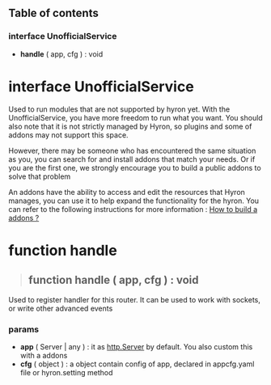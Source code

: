 ## **Table of contents**

### interface **UnofficialService**

-   **handle** ( app, cfg ) : void


# interface **UnofficialService**

Used to run modules that are not supported by hyron yet. With the UnofficialService, you have more freedom to run what you want. You should also note that it is not strictly managed by Hyron, so plugins and some of addons may not support this space.

However, there may be someone who has encountered the same situation as you, you can search for and install addons that match your needs. Or if you are the first one, we strongly encourage you to build a public addons to solve that problem

An addons have the ability to access and edit the resources that Hyron manages, you can use it to help expand the functionality for the hyron. You can refer to the following instructions for more information : [How to build a addons ?](addons-development/README.md)

# function handle

> ## function **handle** ( app, cfg ) : void

Used to register handler for this router. It can be used to work with sockets, or write other advanced events

### **params**

-   **app** ( Server | any ) : it as [http.Server](https://nodejs.org/api/http.html#http_class_http_server) by default. You also custom this with a addons
-   **cfg** ( object ) : a object contain config of app, declared in appcfg.yaml file or hyron.setting method